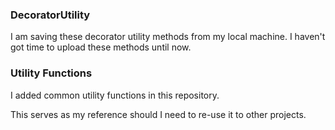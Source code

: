 ### DecoratorUtility


I am saving these decorator utility methods from my local machine. I haven't got time to upload these methods until now. 


### Utility Functions

I added common utility functions in this repository.


This serves as my reference should I need to re-use it to other projects.